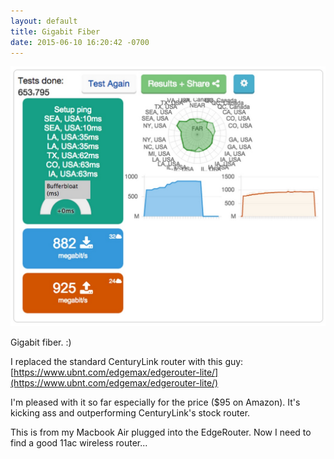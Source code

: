 ```yaml
---
layout: default
title: Gigabit Fiber
date: 2015-06-10 16:20:42 -0700
---
```


![gigabits.jpg](https://github.com/33b5e5/33b5e5.github.io/raw/master/_images/gigabits.jpg)

Gigabit fiber. :)

I replaced the standard CenturyLink router with this guy: [https://www.ubnt.com/edgemax/edgerouter-lite/](https://www.ubnt.com/edgemax/edgerouter-lite/)

I'm pleased with it so far especially for the price ($95 on Amazon). It's kicking ass and outperforming CenturyLink's stock router.

This is from my Macbook Air plugged into the EdgeRouter. Now I need to find a good 11ac wireless router...
